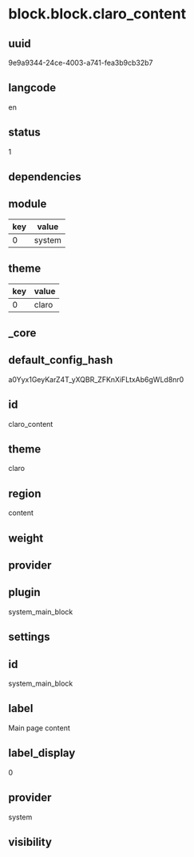 # block.block.claro_content

## uuid
9e9a9344-24ce-4003-a741-fea3b9cb32b7

## langcode
en

## status
1

## dependencies

## module
|key|value|
|-|-|
|0|system|


## theme
|key|value|
|-|-|
|0|claro|


## _core

## default_config_hash
a0Yyx1GeyKarZ4T_yXQBR_ZFKnXiFLtxAb6gWLd8nr0

## id
claro_content

## theme
claro

## region
content

## weight


## provider


## plugin
system_main_block

## settings

## id
system_main_block

## label
Main page content

## label_display
0

## provider
system

## visibility

